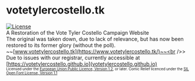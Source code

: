 # votetylercostello.tk
[![License](/img/eupl_1.2_badge.svg)](/LICENCE.txt)<br />
A Restoration of the Vote Tyler Costello Campaign Website<br />
The original was taken down, due to lack of relevance, but has now been restored to its former glory (without the poll).<br />
~~[www.votetylercostello.tk](https://www.votetylercostello.tk/)~~<br />>
Due to issues with our registrar, currently accessible at [https://votetylercostello.github.io](votetylercostello.github.io)<br />
<sub><sup>Licensed under the [European Union Public Licence, Version 1.2](/LICENCE.txt), or later.
Comic Relief licenced under the [SIL Open Font License, Version 1.1](/fonts/LICENCE.txt)</sup></sub>